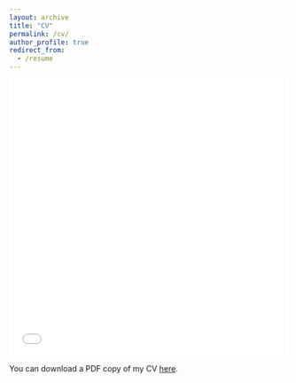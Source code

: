```yaml
---
layout: archive
title: "CV"
permalink: /cv/
author_profile: true
redirect_from:
  - /resume
---
```


<iframe src="/files/CV_Sivak.pdf" width="100%" height="500" frameborder="no" border="0" marginwidth="0" marginheight="0"></iframe>

You can download a PDF copy of my CV [here](/files/CV_Sivak.pdf).
